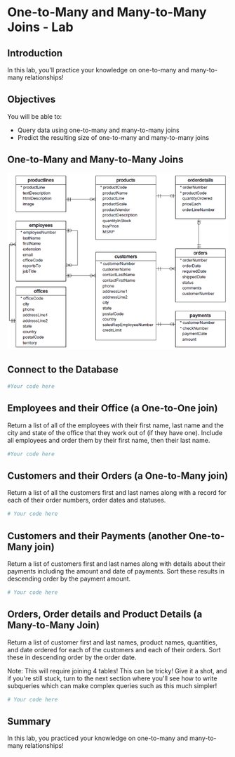 
# One-to-Many and Many-to-Many Joins - Lab

## Introduction

In this lab, you'll practice your knowledge on one-to-many and many-to-many relationships!

## Objectives

You will be able to:
- Query data using one-to-many and many-to-many joins
- Predict the resulting size of one-to-many and many-to-many joins

## One-to-Many and Many-to-Many Joins
<img src='images/Database-Schema.png' width=550>

## Connect to the Database


```python
#Your code here
```

## Employees and their Office (a One-to-One join)

Return a list of all of the employees with their first name, last name and the city and state of the office that they work out of (if they have one). Include all employees and order them by their first name, then their last name.


```python
#Your code here
```

## Customers and their Orders (a One-to-Many join)

Return a list of all the customers first and last names along with a record for each of their order numbers, order dates and statuses.


```python
# Your code here
```

## Customers and their Payments (another One-to-Many join)

Return a list of customers first and last names along with details about their payments including the amount and date of payments. Sort these results in descending order by the payment amount.


```python
# Your code here
```

## Orders, Order details and Product Details (a Many-to-Many Join)

Return a list of customer first and last names, product names, quantities, and date ordered for each of the customers and each of their orders. Sort these in descending order by the order date.

Note: This will require joining 4 tables! This can be tricky! Give it a shot, and if you're still stuck, turn to the next section where you'll see how to write subqueries which can make complex queries such as this much simpler!


```python
# Your code here
```

## Summary

In this lab, you practiced your knowledge on one-to-many and many-to-many relationships!
